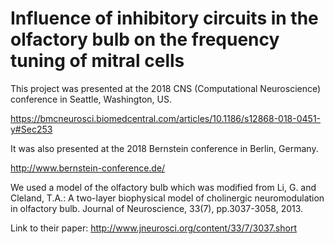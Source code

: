 # Influence of inhibitory circuits in the olfactory bulb on the frequency tuning of mitral cells


This project was presented at the 2018 CNS (Computational Neuroscience) conference in Seattle, Washington, US.

https://bmcneurosci.biomedcentral.com/articles/10.1186/s12868-018-0451-y#Sec253 

It was also presented at the 2018 Bernstein conference in Berlin, Germany.

http://www.bernstein-conference.de/ 


We used a model of the olfactory bulb which was modified from 
Li, G. and Cleland, T.A.: A two-layer biophysical model of cholinergic neuromodulation in olfactory bulb. Journal of Neuroscience, 33(7), pp.3037-3058, 2013.

Link to their paper: http://www.jneurosci.org/content/33/7/3037.short 



